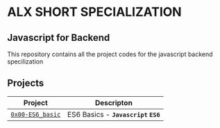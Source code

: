 # ALX SHORT SPECIALIZATION

## Javascript for Backend


This repository contains all the project codes for the javascript backend specilization

## Projects

| Project | Descripton |
| ------- | ---------- |
| [`0x00-ES6_basic`](./0x00-ES6_basic/) | ES6 Basics - **`Javascript`** **`ES6`** |
